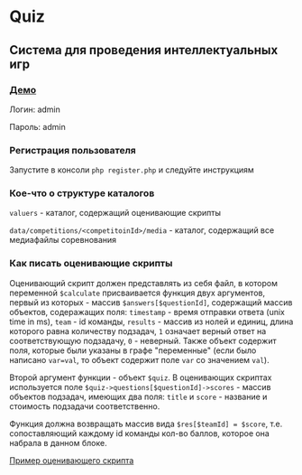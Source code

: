 # Quiz

## Система для проведения интеллектуальных игр

### [Демо](http://algorithms.site/quiz/) 

Логин: admin

Пароль: admin

### Регистрация пользователя

Запустите в консоли `php register.php` и следуйте инструкциям

### Кое-что о структуре каталогов

`valuers` - каталог, содержащий оценивающие скрипты

`data/competitions/<competitoinId>/media` - каталог, содержащий все медиафайлы соревнования

### Как писать оценивающие скрипты

Оценивающий скрипт должен представлять из себя файл, в котором переменной `$calculate` 
присваивается функция двух аргументов, первый из которых - массив `$answers[$questionId]`,
содержащий массив объектов, содеражащих поля: `timestamp` - время отправки ответа (unix time in ms),
`team` - id команды, `results` - массив из нолей и единиц, длина которого равна количеству подзадач,
`1` означает верный ответ на соответствующую подзадачу, `0` - неверный. Также объект содержит поля,
которые были указаны в графе "переменные" (если было написано `var=val`, то объект содержит поле `var` со значением `val`).

Второй аргумент функции - объект `$quiz`. В оценивающих скриптах используется поле
`$quiz->questions[$questionId]->scores` - массив объектов подзадач, имеющих два поля: `title`
и `score` - название и стоимость подзадачи соответственно.

Функция должна возвращать массив вида `$res[$teamId] = $score`, т.е. сопоставляющий каждому
id команды кол-во баллов, которое она набрала в данном блоке.

[Пример оценивающего скрипта](valuers/sum.php)